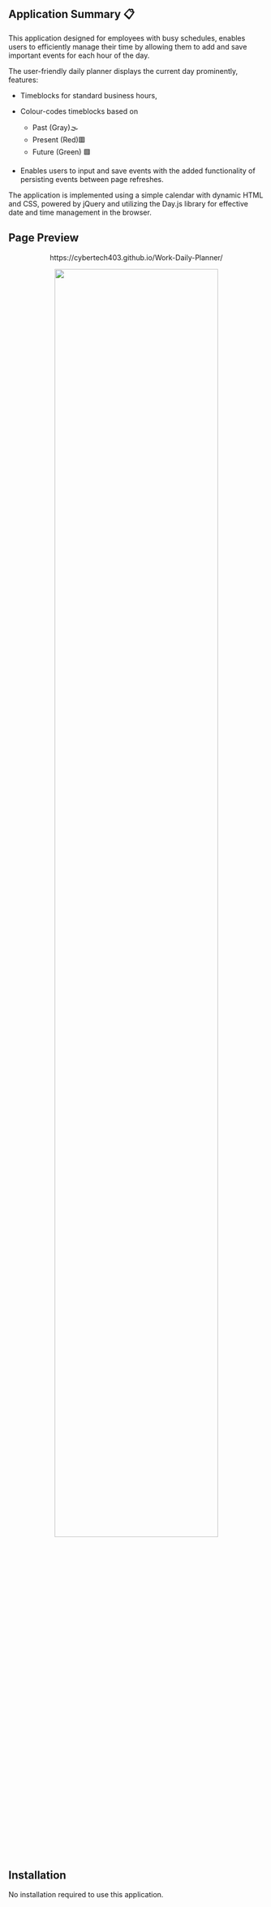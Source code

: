 ## Application Summary 📋

This application designed for employees with busy schedules, enables users to efficiently manage their time by allowing them to add and save important events for each hour of the day. 

The user-friendly daily planner displays the current day prominently, features:

*  Timeblocks for standard business hours, 
*  Colour-codes timeblocks based on
    - Past (Gray)🌫️ 
    - Present (Red)🟥 
    - Future (Green) 🟩 

* Enables users to input and save events with the added functionality of persisting events between page refreshes. 

The application is implemented using a simple calendar with dynamic HTML and CSS, powered by jQuery and utilizing the Day.js library for effective date and time management in the browser.

## Page Preview 

<p align="center">
https://cybertech403.github.io/Work-Daily-Planner/

<p align="center">
<img src="https://github.com/CyberTech403/Daily-Planner/blob/main/assets/screenshots/Daily-Planner-GIF.gif" width = "80%" >


## Installation

No installation required to use this application.   
